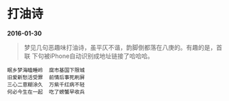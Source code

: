 # 打油诗

__2016-01-30__

> 梦见几句恶趣味打油诗，虽平仄不谐，韵脚倒都落在八庚的。有趣的是，首联
> 下句被iPhone自动识别成地址链接了哈哈哈。

```
眠乡梦海瞌睡岭  腐市基国下限城
旧爱新愁活受罪  前情后事死刷屏
三心二意糊涂久  万紫千红病不轻
何必今生在一起  吃了螃蟹早收兵
```
